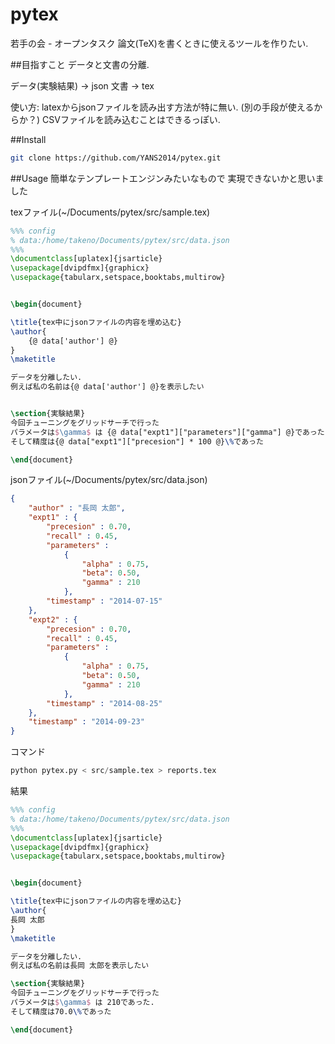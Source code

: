 pytex
==========
若手の会 - オープンタスク
論文(TeX)を書くときに使えるツールを作りたい.


##目指すこと
データと文書の分離.

データ(実験結果) → json
文書 → tex

使い方:
latexからjsonファイルを読み出す方法が特に無い. (別の手段が使えるからか？)
CSVファイルを読み込むことはできるっぽい. 

##Install
```zsh
git clone https://github.com/YANS2014/pytex.git
```

##Usage 簡単なテンプレートエンジンみたいなもので
実現できないかと思いました

texファイル(~/Documents/pytex/src/sample.tex)
``` tex
%%% config
% data:/home/takeno/Documents/pytex/src/data.json
%%%
\documentclass[uplatex]{jsarticle} 
\usepackage[dvipdfmx]{graphicx}                                     
\usepackage{tabularx,setspace,booktabs,multirow} 


\begin{document}

\title{tex中にjsonファイルの内容を埋め込む} 
\author{
    {@ data['author'] @}
}
\maketitle

データを分離したい.
例えば私の名前は{@ data['author'] @}を表示したい


\section{実験結果}
今回チューニングをグリッドサーチで行った
パラメータは$\gamma$ は {@ data["expt1"]["parameters"]["gamma"] @}であった.
そして精度は{@ data["expt1"]["precesion"] * 100 @}\%であった

\end{document}

```

jsonファイル(~/Documents/pytex/src/data.json)
``` json
{
    "author" : "長岡 太郎",
    "expt1" : {
        "precesion" : 0.70,
        "recall" : 0.45,
        "parameters" : 
            { 
                "alpha" : 0.75,
                "beta": 0.50,
                "gamma" : 210
            },
        "timestamp" : "2014-07-15"
    },
    "expt2" : {
        "precesion" : 0.70,
        "recall" : 0.45,
        "parameters" : 
            { 
                "alpha" : 0.75,
                "beta": 0.50,
                "gamma" : 210
            },
        "timestamp" : "2014-08-25"
    },
    "timestamp" : "2014-09-23"
}
```

コマンド
``` python
python pytex.py < src/sample.tex > reports.tex
```

結果
``` tex
%%% config
% data:/home/takeno/Documents/pytex/src/data.json 
%%%
\documentclass[uplatex]{jsarticle}
\usepackage[dvipdfmx]{graphicx}
\usepackage{tabularx,setspace,booktabs,multirow}


\begin{document}

\title{tex中にjsonファイルの内容を埋め込む}
\author{
長岡 太郎
}
\maketitle

データを分離したい.
例えば私の名前は長岡 太郎を表示したい

\section{実験結果}
今回チューニングをグリッドサーチで行った
パラメータは$\gamma$ は 210であった.
そして精度は70.0\%であった

\end{document}
 
```

